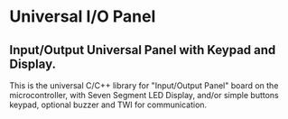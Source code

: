 # Universal I/O Panel
## Input/Output Universal Panel with Keypad and Display.
This is the universal C/C++ library for "Input/Output Panel" board on the microcontroller, with Seven Segment LED Display, and/or simple buttons keypad, optional buzzer and TWI for communication.
